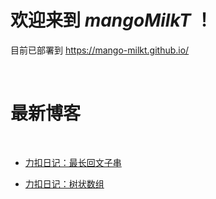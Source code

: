 # 欢迎来到 *mangoMilkT* ！

目前已部署到 https://mango-milkt.github.io/

<br>

# 最新博客

<br>

- [力扣日记：最长回文子串](./lc/最长回文子串.md)



- [力扣日记：树状数组](./lc/树状数组.md)

